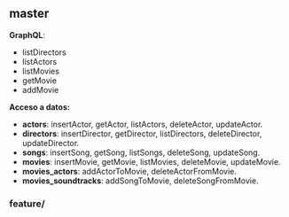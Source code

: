 
## master

**GraphQL**:

- listDirectors
- listActors
- listMovies
- getMovie
- addMovie

**Acceso a datos:**

- **actors**: insertActor, getActor, listActors, deleteActor, updateActor.
- **directors**: insertDirector, getDirector, listDirectors, deleteDirector, updateDirector.
- **songs**: insertSong, getSong, listSongs, deleteSong, updateSong.
- **movies**: insertMovie, getMovie, listMovies, deleteMovie, updateMovie.
- **movies_actors**: addActorToMovie, deleteActorFromMovie.
- **movies_soundtracks**: addSongToMovie, deleteSongFromMovie. 

### feature/